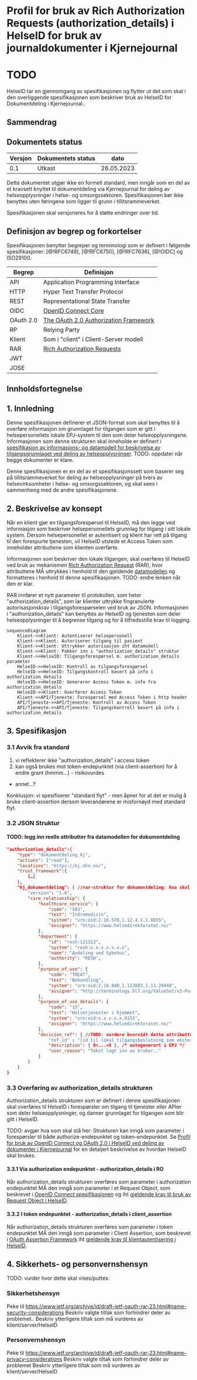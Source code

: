 # Profil for bruk av Rich Authorization Requests (authorization_details) i HelseID for bruk av journaldokumenter i Kjernejournal

# TODO
HelseID tar en gjennomgang av spesifikasjonen og flytter ut det som skal i den overliggende spesifikasjonen som beskriver bruk av HelseID for Dokumentdeling i Kjernejournal..

## Sammendrag

## Dokumentets status

| Versjon | Dokumentets status | dato |
| --- | --- | --- |
| 0.1 | Utkast | 26.05.2023 |

Dette dokumentet utgjør ikke en formell standard, men inngår som en del av et kravsett knyttet til dokumentdeling via Kjernejournal for deling av helseopplysninger i helse- og omsorgssektoren. Spesifikasjonen bør ikke benyttes uten føringene som ligger til grunn i tillitsrammeverket.

Spesifikasjonen skal versjoneres for å støtte endringer over tid.


## Definisjon av begrep og forkortelser
Spesifikasjonen benytter begreper og terminologi som er definert i følgende spesifikasjoner: [@!RFC6749], [@!RFC6750], [@!RFC7636], [@!OIDC] og ISO29100.

| Begrep | Definisjon |
| --- | --- |
| API | Application Programming Interface |
| HTTP | Hyper Text Transfer Protocol |
| REST | Representational State Transfer |
| OIDC | [OpenID Connect  Core](https://openid.net/specs/openid-connect-core-1_0.html) |
| OAuth 2.0 | [The OAuth 2.0 Authorization Framework](https://www.ietf.org/rfc/rfc6749.txt) |
| RP | Relying Party |
| Klient | Som i "client" i Client-Server modell |
| RAR | [Rich Authorization Requests](https://datatracker.ietf.org/doc/html/draft-ietf-oauth-rar) |
| JWT | |
| JOSE | |



## Innholdsfortegnelse

## 1. Innledning
Denne spesifikasjonen definerer et JSON-format som skal benyttes til å overføre informasjon om grunnlaget for tilgangen som er gitt i helsepersonellets lokale EPJ-system til den som deler helseopplysningene. Informasjonen som denne strukturen skal inneholde er definert i [spesifikasjon av informasjons- og datamodell for beskrivelse av tilgangsgrunnlaget ved deling av helseopplysninger](https://github.com/NorskHelsenett/Tillitsrammeverk/blob/main/specs/informasjons_og_datamodell.md). TODO: oppdater når begge dokumenter er klare.

Denne spesifikasjonen er en del av et spesifikasjonssett som baserer seg på tillitsrammeverket for deling av helseopplysninger på tvers av helsevirksomheter i helse- og omsorgssektoren, og skal sees i sammenheng med de andre spesifikasjonene.

## 2. Beskrivelse av konsept
Når en klient gjør en tilgangsforespørsel til HelseID, må den legge ved informasjon som beskriver helsepersonellets grunnlag for tilgang i sitt lokale system. Dersom helsepersonellet er autentisert og klient har rett på tilgang til den forespurte tjenesten, vil HelseID utstede et Access Token som inneholder attributtene som klienten overførte.

Informasjonen som beskriver den lokale tilgangen, skal overføres til HelseID ved bruk av mekanismen [Rich Authorization Request](https://www.ietf.org/archive/id/draft-ietf-oauth-rar-23.html) (RAR), hvor attributtene MÅ uttrykkes i henhold til den gjeldende [datamodellen](https://github.com/NorskHelsenett/Tillitsrammeverk/blob/main/specs/informasjons_og_datamodell.md) og formatteres i henhold til denne spesifikasjonen.
TODO: endre lenken når den er klar.

RAR innfører et nytt parameter til protokollen, som heter "authorization_details", som lar klienter uttrykke fingranulerte autorisasjonskrav i tilgangsforespørselen ved bruk av JSON. Informasjonen i "authorization_details" kan benyttes av HelseID og tjenesten som deler helseopplysninger til å begrense tilgang og for å tilfredsstille krav til logging.

```mermaid
sequenceDiagram
	Klient->>Klient: Autentiserer helsepersonell
	Klient->>Klient: Autoriserer tilgang til pasient
	Klient->>Klient: Uttrykker autorisasjon iht datamodell
	Klient->>Klient: Pakker inn i "authorization_details" struktur
	Klient->>HelseID: Tilgangsforespørsel m. authorization_details parameter
	HelseID->>HelseID: Kontroll av tilgangsforespørsel
	HelseID->>HelseID: Tilgangskontroll basert på info i authorization_details
	HelseID->>HelseID: Genererer Access Token m. info fra authorization_details
	HelseID->>Klient: Overfører Access Token
	Klient->>API/Tjeneste: Forespørsel med Access Token i http header
	API/Tjeneste->>API/Tjeneste: Kontroll av Access Token
	API/Tjeneste->>API/Tjeneste: Tilgangskontroll basert på info i authorization_details

```

## 3. Spesifikasjon
### 3.1 Avvik fra standard
1. vi reflekterer ikke "authorization_details" i access token
2. kan også brukes mot token-endepunktet (via client-assertion) for å endre grant (hmmm...) - risikovurdes
- annet...?

Konklusjon: vi spesifiserer "standard flyt" - men åpner for at det er mulig å bruke client-assertion dersom leverandørene er misfornøyd med standard flyt.

### 3.2 JSON Struktur
#### TODO: legg inn reelle attributter fra datamodellen for dokumentdeling
```JSON
"authorization_details":{
	"type": "dokumentdeling_kj",
	"actions": ["read"],
	"locations": "https://kj.nhn.no/",
	"trust_framework":{ 
		{…}
	},
	"kj_dokumentdeling": { //rar-struktur for dokumentdeling: hva skal barnet hete?
		"version": "1.0",
		"care_relationship": {
			"healthcare_service": {
				"code": "S03",
				"text": "Indremedisin",
				"system": "urn:oid:2.16.578.1.12.4.1.1.8655",
				"assigner": "https://www.helsedirektoratet.no/"
			},
			"department": {
				"id": "resh:121313", 
				"system": "resh:x.x.x.x.x.x.x",
				"name": "Avdeling ved Sykehus",
				"authority": "RESH",
			},
			"purpose_of_use": {
				"code": "TREAT",
				"text": "Behandling",
				"system": "urn:oid:2.16.840.1.113883.1.11.20448",
				"assigner": "http://terminology.hl7.org/ValueSet/v3-PurposeOfUse"
			},
			"purpose_of_use_details": {
				"code": "15",
				"text": "Helsetjenester i hjemmet",
				"system": "urn:oid:x.x.x.x.x.9151",
				"assigner": "https://www.helsedirektoratet.no/"
			},
			"decicion_ref": { //TODO: vurdere hvorvidt dette attributtet skal inngå i helseindikator?
				"ref_id" : "[id til lokal tilgangsbeslutning som ekstern referanse for kilden]",
				"description": { 8<...>8 }, /* autogenerert i EPJ */
				"user_reason": "Tekst lagt inn av bruker.."
			}
		}
	}
}

```


### 3.3 Overføring av authorization_details strukturen
Authorization_details strukturen som er definert i denne spesifikasjonen skal overføres til HelseID i forespørsler om tilgang til tjenester eller APIer som deler helseopplysninger, og danner grunnlaget for tilgangen som blir gitt i HelseID.

TODO: avgjør hva som skal stå her:
Strukturen kan inngå som parameter i forespørsler til både authorize-endepunktet og token-endepunktet. Se [Profil for bruk av OpenID Connect og OAuth 2.0 i HelseID ved deling av dokumenter i Kjernejournal](https://github.com/NorskHelsenett/Tillitsrammeverk/blob/main/specs/bruk_av_oidc.md) for en detaljert beskrivelse av hvordan HelseID skal brukes.

#### 3.3.1 Via authorization endepunktet - authorization_details i RO
Når authorization_details strukturen overføres som parameter i authorization endepunktet MÅ den inngå som parameter i et Request Object, som beskrevet i [OpenID Connect spesifikasjonen](https://openid.net/specs/openid-connect-core-1_0.html#JWTRequests) og iht [gjeldende krav til bruk av Request Object i HelseID](https://lenke.no).

#### 3.3.2 I token endepunktet - authorization_details i client_assertion
Når authorization_details strukturen overføres som parameter i token endepunktet MÅ den inngå som parameter i Client Assertion, som beskrevet i [OAuth Assertion Framework](https://www.rfc-editor.org/rfc/rfc7521) iht [gjeldende krav til klientautentisering i HelseID](https://lenke.no).



## 4. Sikkerhets- og personvernshensyn

TODO: vurder hvor dette skal vises/puttes:
### Sikkerhetshensyn
Peke til https://www.ietf.org/archive/id/draft-ietf-oauth-rar-23.html#name-security-considerations
Beskriv valgte tiltak som forhindrer deler av problemet..
Beskriv ytterligere tiltak som må vurderes av klient/server/HelseID

### Personvernshensyn
Peke til https://www.ietf.org/archive/id/draft-ietf-oauth-rar-23.html#name-privacy-considerations
Beskriv valgte tiltak som forhindrer deler av problemet
Beskriv ytterligere tiltak som må vurderes av klient/server/HelseID